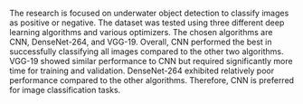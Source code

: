 The research is focused on underwater object detection to classify images as positive or negative. 
The dataset was tested using three different deep learning algorithms and various optimizers.
The chosen algorithms are CNN, DenseNet-264, and VGG-19.
Overall, CNN performed the best in successfully classifying all images compared to the other two algorithms.
VGG-19 showed similar performance to CNN but required significantly more time for training and validation. 
DenseNet-264 exhibited relatively poor performance compared to the other algorithms. 
Therefore, CNN is preferred for image classification tasks.
